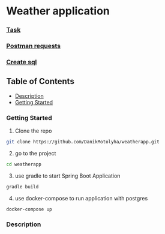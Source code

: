 # Weather application

### [Task](/Task.txt)
### [Postman requests](/WeatherApp.postman_collection.json)
### [Create sql](/create.sql)

## Table of Contents

- [Description](#description)
- [Getting Started](#getting-started)

### Getting Started

1. Clone the repo
```sh
git clone https://github.com/DanikMotolyha/weatherapp.git
```
2. go to the project
```sh
cd weatherapp
```
3. use gradle to start Spring Boot Application
```sh
gradle build
```
4. use docker-compose to run application with postgres
```sh
docker-compose up
```

### Description